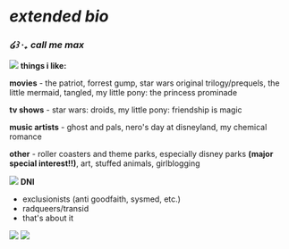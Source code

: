# *extended bio*

### *໒꒱ ‧₊ call me max*
![](https://files.catbox.moe/h4a0nz.png)
**things i like:**

**movies** - the patriot, forrest gump, star wars original trilogy/prequels, the little mermaid, tangled, my little pony: the princess prominade

**tv shows** - star wars: droids, my little pony: friendship is magic

**music artists** - ghost and pals, nero's day at disneyland, my chemical romance

**other** - roller coasters and theme parks, especially disney parks **(major special interest!!)**, art, stuffed animals, girlblogging

![](https://files.catbox.moe/h4a0nz.png)
**DNI**

- exclusionists (anti goodfaith, sysmed, etc.)
- radqueers/transid
- that's about it
  
![](https://files.catbox.moe/h4a0nz.png)
![](https://files.catbox.moe/engw7f.png)

